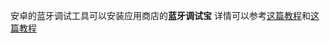 安卓的蓝牙调试工具可以安装应用商店的**蓝牙调试宝**
详情可以参考[这篇教程][link]和[这篇教程][link1]

[link]:https://zhuanlan.zhihu.com/p/46836526

[link1]:https://www.cnblogs.com/rayray/p/3157601.html